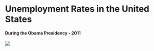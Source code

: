 # Unemployment Rates in the United States
#### During the Obama Presidency - 2011
<img src = "https://www.statisticshowto.com/wp-content/uploads/2014/01/unemployment-rate.jpg">
